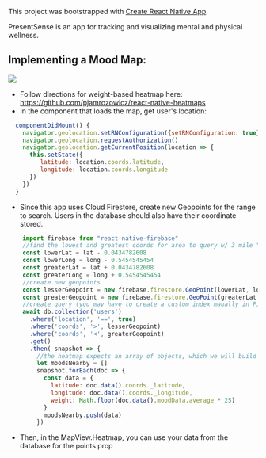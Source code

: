 This project was bootstrapped with [Create React Native App](https://github.com/react-community/create-react-native-app).

PresentSense is an app for tracking and visualizing mental and physical wellness.

## Implementing a Mood Map:
![](https://thumbs.gfycat.com/AntiqueFatherlyCanary-size_restricted.gif)
  * Follow directions for weight-based heatmap here: https://github.com/pjamrozowicz/react-native-heatmaps
  * In the component that loads the map, get user's location:
  ```javascript
    componentDidMount() {
      navigator.geolocation.setRNConfiguration({setRNConfiguration: true})
      navigator.geolocation.requestAuthorization()
      navigator.geolocation.getCurrentPosition(location => {
        this.setState({
           latitude: location.coords.latitude,
           longitude: location.coords.longitude
        })
      })
    }
  ```
  * Since this app uses Cloud Firestore, create new Geopoints for the range to search. Users in the database should also have their coordinate stored.
  ```javascript
      import firebase from "react-native-firebase"
      //find the lowest and greatest coords for area to query w/ 3 mile "radius"
      const lowerLat = lat - 0.0434782608
      const lowerLong = long - 0.5454545454
      const greaterLat = lat + 0.0434782608
      const greaterLong = long + 0.5454545454
      //create new geopoints
      const lesserGeopoint = new firebase.firestore.GeoPoint(lowerLat, lowerLong);
      const greaterGeopoint = new firebase.firestore.GeoPoint(greaterLat, greaterLong);
      //create query (you may have to create a custom index maually in Firestore)
      await db.collection('users')
        .where('location', '==', true)
        .where('coords', '>', lesserGeopoint)
        .where('coords', '<', greaterGeopoint)
        .get()
        .then( snapshot => {
          //the heatmap expects an array of objects, which we will build here
          let moodsNearby = []
          snapshot.forEach(doc => {
            const data = {
              latitude: doc.data().coords._latitude,
              longitude: doc.data().coords._longitude,
              weight: Math.floor(doc.data().moodData.average * 25)
            }
            moodsNearby.push(data)
          })
  ```
  * Then, in the MapView.Heatmap, you can use your data from the database for the points prop
